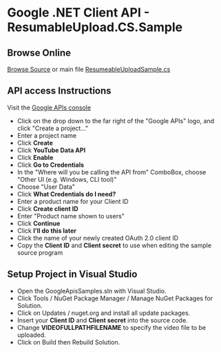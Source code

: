 # Google .NET Client API - ResumableUpload.CS.Sample

## Browse Online
[Browse Source](https://github.com/google/google-api-dotnet-client-samples) or main file [ResumeableUploadSample.cs](https://github.com/google/google-api-dotnet-client-samples/blob/master/ResumableUpload.CS.Sample/ResumeableUploadSample.cs)
 
## API access Instructions

Visit the [Google APIs console](https://code.google.com/apis/console/)
- Click on the drop down to the far right of the "Google APIs" logo, and click "Create a project..." 
- Enter a project name
- Click **Create**
- Click **YouTube Data API**
- Click **Enable**
- Click **Go to Credentials** 
- In the "Where will you be calling the API from" ComboBox, choose "Other UI (e.g. Windows, CLI tool)"
- Choose "User Data"
- Click **What Credentials do I need?**
- Enter a product name for your Client ID
- Click **Create client ID**
- Enter "Product name shown to users"
- Click **Continue**
- Click **I'll do this later**
- Click the name of your newly created OAuth 2.0 client ID
- Copy the **Client ID** and **Client secret** to use when editing the sample source program

## Setup Project in Visual Studio
- Open the GoogleApisSamples.sln with Visual Studio.
- Click Tools / NuGet Package Manager / Manage NuGet Packages for Solution.
- Click on Updates / nuget.org and install all update packages.
- Insert your **Client ID** and **Client secret** into the source code.
- Change **VIDEOFULLPATHFILENAME** to specify the video file to be uploaded.
- Click on Build then Rebuild Solution.



